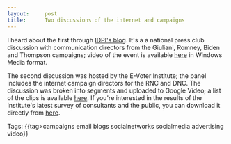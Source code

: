 ```yaml
---
layout:     post
title:      Two discussions of the internet and campaigns
---
```



I heard about the first through [IDPI's blog](http://www.ipdi.org/blog/index.php/2007/09/28/new-media-and-the-2008-presidential-election/). It's a a national press club discussion with communication directors from the Giuliani, Romney, Biden and Thompson campaigns; video of the event is available [here](http://www.visualwebcaster.com/event.asp?id=42466) in Windows Media format.

The second discussion was hosted by the E-Voter Institute; the panel includes the internet campaign directors for the RNC and DNC. The discussion was broken into segments and uploaded to Google Video; a list of the clips is available [here](http://guest.cvent.com/EVENTS/Info/Summary.aspx?i=84f1e572-8580-4c05-a614-5a7d725274bd). If you're interested in the results of the Institute's latest survey of consultants and the public, you can download it directly from [here](http://www.evoterinstitute.com/pdfs/EVISurvey07.pdf).


Tags: {{tag>campaigns email blogs socialnetworks socialmedia advertising video}}


